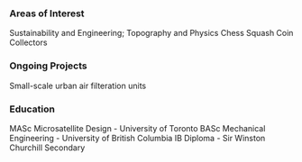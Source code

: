 
### Areas of Interest
Sustainability and Engineering;
Topography and Physics 
Chess
Squash 
Coin Collectors

### Ongoing Projects
Small-scale urban air filteration units


### Education 
MASc Microsatellite Design - University of Toronto
BASc Mechanical Engineering - University of British Columbia
IB Diploma - Sir Winston Churchill Secondary
